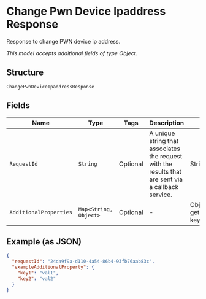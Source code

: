 
# Change Pwn Device Ipaddress Response

Response to change PWN device ip address.

*This model accepts additional fields of type Object.*

## Structure

`ChangePwnDeviceIpaddressResponse`

## Fields

| Name | Type | Tags | Description | Getter | Setter |
|  --- | --- | --- | --- | --- | --- |
| `RequestId` | `String` | Optional | A unique string that associates the request with the results that are sent via a callback service. | String getRequestId() | setRequestId(String requestId) |
| `AdditionalProperties` | `Map<String, Object>` | Optional | - | Object getAdditionalProperty(String key) | additionalProperty(String key, Object value) |

## Example (as JSON)

```json
{
  "requestId": "24da9f9a-d110-4a54-86b4-93fb76aab83c",
  "exampleAdditionalProperty": {
    "key1": "val1",
    "key2": "val2"
  }
}
```

